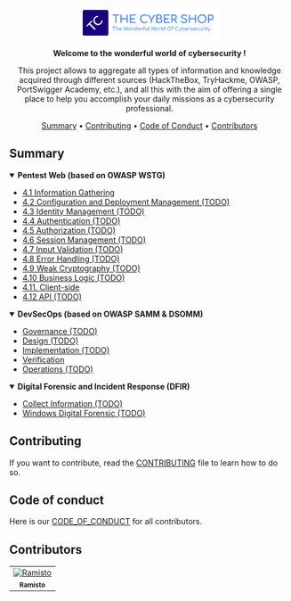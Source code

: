 <p align="center" width="100%"><img width="50%" src="/assets/img/banner/TC-banner.png"></p>
<p align="center"><strong>Welcome to the wonderful world of cybersecurity !</strong></p>
<p align="center">This project allows to aggregate all types of information and knowledge acquired through different sources (HackTheBox, TryHackme, OWASP, PortSwigger Academy, etc.), and all this with the aim of offering a single place to help you accomplish your daily missions as a cybersecurity professional.</p>

<p align="center">
  <a href="#summary">Summary</a>
 • <a href="#contributing">Contributing</a>
 • <a href="#code-of-conduct">Code of Conduct</a>
 • <a href="#contributors">Contributors</a>
</p>

## Summary

<details open>
    <summary><strong>Pentest Web (based on OWASP WSTG)</strong></summary>
        <ul>
            <li><a href="./Pentest/Web/4.1-Information-Gathering/4.1-Information-Gathering.md">4.1 Information Gathering</a></li>
            <li><a href="./Pentest/Web/4.2-Configuration-and-Deployment-Management">4.2 Configuration and Deployment Management (TODO)</a></li>
            <li><a href="./Pentest/Web/4.3-Identity-Management">4.3 Identity Management (TODO)</a></li>
            <li><a href="./Pentest/Web/4.4-Authentication">4.4 Authentication (TODO)</a></li>
            <li><a href="./Pentest/Web/4.5-Authorization">4.5 Authorization (TODO)</a></li>
            <li><a href="./Pentest/Web/4.6-Session-Management">4.6 Session Management (TODO)</a></li>
            <li><a href="./Pentest/Web/4.7-Input-Validation">4.7 Input Validation (TODO)</a></li>
            <li><a href="./Pentest/Web/4.8-Error-Handling">4.8 Error Handling (TODO)</a></li>
            <li><a href="./Pentest/Web/4.9">4.9 Weak Cryptography (TODO)</a></li>
            <li><a href="./Pentest/Web/4.10-Business-Logic">4.10 Business Logic (TODO)</a></li>
            <li><a href="./Pentest/Web/4.11-Client-Side/">4.11. Client-side</a></li>
            <li><a href="./Pentest/Web/4.12-API">4.12 API (TODO)</a></li>
        </ul>
</details>

<details open>
    <summary><strong>DevSecOps (based on OWASP SAMM & DSOMM)</strong></summary>
        <ul>
            <li><a href="./DevSecOps/Governance">Governance (TODO)</a></li>
            <li><a href="./DevSecOps/Governance">Design (TODO)</a></li>
            <li><a href="./DevSecOps/Governance">Implementation (TODO)</a></li>
            <li><a href="./DevSecOps/Verification">Verification</a></li>
            <li><a href="./DevSecOps/Governance">Operations (TODO)</a></li>
        </ul>
</details>

<details open>
    <summary><strong>Digital Forensic and Incident Response (DFIR)</strong></summary>
        <ul>
            <li><a href="./DFIR/DF/Collect-Information">Collect Information (TODO)</a></li>
            <li><a href="./DFIR/DF/Windows">Windows Digital Forensic (TODO)</a></li>
        </ul>
</details>

## Contributing

If you want to contribute, read the [CONTRIBUTING](/CONTRIBUTING.md) file to learn how to do so.

## Code of conduct

Here is our [CODE_OF_CONDUCT](/CODE_OF_CONDUCT.md) for all contributors.

## Contributors

<!-- readme: contributors -start -->
<table>
	<tbody>
		<tr>
            <td align="center">
                <a href="https://github.com/Ramisto">
                    <img src="https://avatars.githubusercontent.com/u/85512155?v=4" width="100;" alt="Ramisto"/>
                    <br />
                    <sub><b>Ramisto</b></sub>
                </a>
            </td>
		</tr>
	<tbody>
</table>
<!-- readme: contributors -end -->